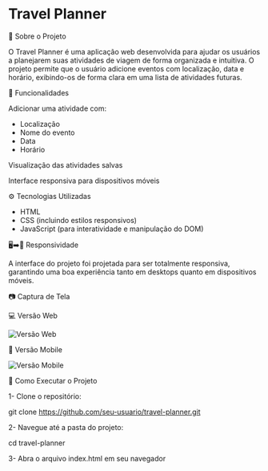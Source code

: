 # Travel Planner

📌 Sobre o Projeto

O Travel Planner é uma aplicação web desenvolvida para ajudar os usuários a planejarem suas atividades de viagem de forma organizada e intuitiva. O projeto permite que o usuário adicione eventos com localização, data e horário, exibindo-os de forma clara em uma lista de atividades futuras.

🚀 Funcionalidades

Adicionar uma atividade com:
  - Localização
  - Nome do evento
  - Data
  - Horário

Visualização das atividades salvas

Interface responsiva para dispositivos móveis

⚙️ Tecnologias Utilizadas

- HTML
- CSS (incluindo estilos responsivos)
- JavaScript (para interatividade e manipulação do DOM)

🖥️➡️📱 Responsividade

A interface do projeto foi projetada para ser totalmente responsiva, garantindo uma boa experiência tanto em desktops quanto em dispositivos móveis.

📷 Captura de Tela

💻 Versão Web

![Versão Web](./screenshot_web.png)

📱 Versão Mobile

![Versão Mobile](./screenshot_mobile.png)


🎯 Como Executar o Projeto

1- Clone o repositório:

git clone https://github.com/seu-usuario/travel-planner.git

2- Navegue até a pasta do projeto:

cd travel-planner

3- Abra o arquivo index.html em seu navegador
                    


